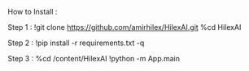 How to Install :

Step 1 : 
!git clone https://github.com/amirhilex/HilexAI.git
%cd HilexAI

Step 2 :
!pip install -r requirements.txt -q

Step 3 :
%cd /content/HilexAI
!python -m App.main
